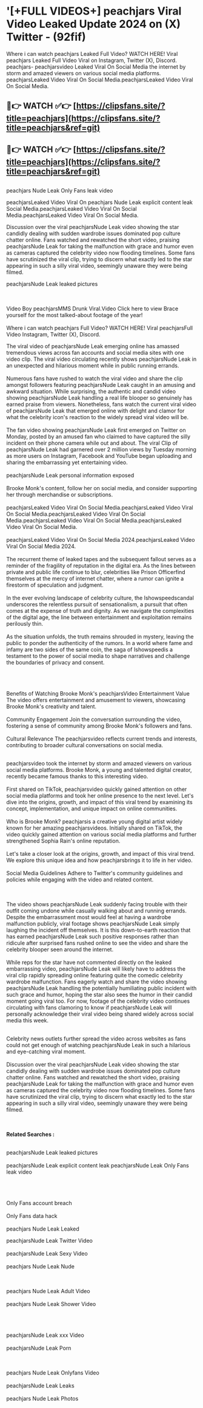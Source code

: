 #  '[+FULL VIDEOS+] peachjars Viral Video Leaked Update 2024 on (X) Twitter - (92fif)

Where i can watch peachjars Leaked Full Video? WATCH HERE! Viral peachjars Leaked Full Video Viral on Instagram, Twitter (X), Discord.
peachjars- peachjarsvideo Leaked Viral On Social Media the internet by storm and amazed viewers on various social media platforms.
peachjarsLeaked Video Viral On Social Media.peachjarsLeaked Video Viral On Social Media.




## 🔴👉 WATCH ✅👉 [https://clipsfans.site/?title=peachjars](https://clipsfans.site/?title=peachjars&ref=git)


## 🔴👉 WATCH ✅👉 [https://clipsfans.site/?title=peachjars](https://clipsfans.site/?title=peachjars&ref=git)
##


peachjars Nude Leak Only Fans leak video 


peachjarsLeaked Video Viral On  peachjars Nude Leak explicit content leak Social Media.peachjarsLeaked Video Viral On Social Media.peachjarsLeaked Video Viral On Social Media.



Discussion over the viral peachjarsNude Leak video showing the star candidly dealing with sudden wardrobe issues dominated pop culture chatter online. Fans watched and rewatched the short video, praising peachjarsNude Leak for taking the malfunction with grace and humor even as cameras captured the celebrity video now flooding timelines. Some fans have scrutinized the viral clip, trying to discern what exactly led to the star appearing in such a silly viral video, seemingly unaware they were being filmed.


peachjarsNude Leak leaked pictures


  <br>

  <br>
Video Boy peachjarsMMS Drunk Viral.Video Click here to view Brace yourself for the most talked-about footage of the year!
<br><br>
Where i can watch peachjars Full Video? WATCH HERE! Viral peachjarsFull Video Instagram, Twitter (X), Discord.

The viral video of peachjarsNude Leak emerging online has amassed tremendous views across fan accounts and social media sites with one video clip. The viral video circulating recently shows peachjarsNude Leak in an unexpected and hilarious moment while in public running errands.
<br><br>
Numerous fans have rushed to watch the viral video and share the clip amongst followers featuring peachjarsNude Leak caught in an amusing and awkward situation. While surprising, the authentic and candid video showing peachjarsNude Leak handling a real life blooper so genuinely has earned praise from viewers. Nonetheless, fans watch the current viral video of peachjarsNude Leak that emerged online with delight and clamor for what the celebrity icon's reaction to the widely spread viral video will be.
<br><br>
The fan video showing peachjarsNude Leak first emerged on Twitter on Monday, posted by an amused fan who claimed to have captured the silly incident on their phone camera while out and about. The viral Clip of peachjarsNude Leak had garnered over 2 million views by Tuesday morning as more users on Instagram, Facebook and YouTube began uploading and sharing the embarrassing yet entertaining video.
<br><br>
peachjarsNude Leak personal information exposed
<br><br>
Brooke Monk's content, follow her on social media, and consider supporting her through merchandise or subscriptions.
<br><br>
peachjarsLeaked Video Viral On Social Media.peachjarsLeaked Video Viral On Social Media.peachjarsLeaked Video Viral On Social Media.peachjarsLeaked Video Viral On Social Media.peachjarsLeaked Video Viral On Social Media.
<br><br>
peachjarsLeaked Video Viral On Social Media 2024.peachjarsLeaked Video Viral On Social Media 2024.
<br><br>
The recurrent theme of leaked tapes and the subsequent fallout serves as a reminder of the fragility of reputation in the digital era. As the lines between private and public life continue to blur, celebrities like Prison Officerfind themselves at the mercy of internet chatter, where a rumor can ignite a firestorm of speculation and judgment.
<br><br>
In the ever evolving landscape of celebrity culture, the Ishowspeedscandal underscores the relentless pursuit of sensationalism, a pursuit that often comes at the expense of truth and dignity. As we navigate the complexities of the digital age, the line between entertainment and exploitation remains perilously thin.
<br><br>
As the situation unfolds, the truth remains shrouded in mystery, leaving the public to ponder the authenticity of the rumors. In a world where fame and infamy are two sides of the same coin, the saga of Ishowspeedis a testament to the power of social media to shape narratives and challenge the boundaries of privacy and consent.
<br><br>

<br><br>
Benefits of Watching Brooke Monk's peachjarsVideo Entertainment Value The video offers entertainment and amusement to viewers, showcasing Brooke Monk's creativity and talent.
<br><br>
Community Engagement Join the conversation surrounding the video, fostering a sense of community among Brooke Monk's followers and fans.
<br><br>
Cultural Relevance The peachjarsvideo reflects current trends and interests, contributing to broader cultural conversations on social media.
<br><br>


peachjarsvideo took the internet by storm and amazed viewers on various social media platforms. Brooke Monk, a young and talented digital creator, recently became famous thanks to this interesting video.
<br><br>
First shared on TikTok, peachjarsvideo quickly gained attention on other social media platforms and took her online presence to the next level. Let's dive into the origins, growth, and impact of this viral trend by examining its concept, implementation, and unique impact on online communities.
<br><br>
Who is Brooke Monk? peachjarsis a creative young digital artist widely known for her amazing peachjarsvideos. Initially shared on TikTok, the video quickly gained attention on various social media platforms and further strengthened Sophia Rain's online reputation.
<br><br>
Let's take a closer look at the origins, growth, and impact of this viral trend. We explore this unique idea and how peachjarsbrings it to life in her video.
<br><br>
Social Media Guidelines Adhere to Twitter's community guidelines and policies while engaging with the video and related content.


<br><br>
The video shows peachjarsNude Leak suddenly facing trouble with their outfit coming undone while casually walking about and running errands. Despite the embarrassment most would feel at having a wardrobe malfunction publicly, viral footage shows peachjarsNude Leak simply laughing the incident off themselves. It is this down-to-earth reaction that has earned peachjarsNude Leak such positive responses rather than ridicule after surprised fans rushed online to see the video and share the celebrity blooper seen around the internet.
<br><br>
While reps for the star have not commented directly on the leaked embarrassing video, peachjarsNude Leak will likely have to address the viral clip rapidly spreading online featuring quite the comedic celebrity wardrobe malfunction. Fans eagerly watch and share the video showing peachjarsNude Leak handling the potentially humiliating public incident with such grace and humor, hoping the star also sees the humor in their candid moment going viral too. For now, footage of the celebrity video continues circulating with fans clamoring to know if peachjarsNude Leak will personally acknowledge their viral video being shared widely across social media this week.
<br><br>

Celebrity news outlets further spread the video across websites as fans could not get enough of watching peachjarsNude Leak in such a hilarious and eye-catching viral moment.
<br><br>
Discussion over the viral peachjarsNude Leak video showing the star candidly dealing with sudden wardrobe issues dominated pop culture chatter online. Fans watched and rewatched the short video, praising peachjarsNude Leak for taking the malfunction with grace and humor even as cameras captured the celebrity video now flooding timelines. Some fans have scrutinized the viral clip, trying to discern what exactly led to the star appearing in such a silly viral video, seemingly unaware they were being filmed.


<br><br>
<strong>Related Searches :</strong>
<br><br>

peachjarsNude Leak leaked pictures
<br><br>
peachjarsNude Leak explicit content leak
peachjarsNude Leak Only Fans leak video
<br><br>

<br><br>
Only Fans account breach
<br><br>
Only Fans data hack
<br><br>
peachjars Nude Leak Leaked

peachjarsNude Leak Twitter Video
<br><br>
peachjarsNude Leak Sexy Video
<br><br>
peachjars Nude Leak Nude

<br><br>
peachjars Nude Leak Adult Video
<br><br>
peachjars Nude Leak Shower Video
<br><br>

<br><br>
peachjarsNude Leak xxx Video
<br><br>
peachjarsNude Leak Porn

<br><br>
peachjars Nude Leak Onlyfans Video
<br><br>
peachjarsNude Leak Leaks
<br><br>
peachjars Nude Leak Photos